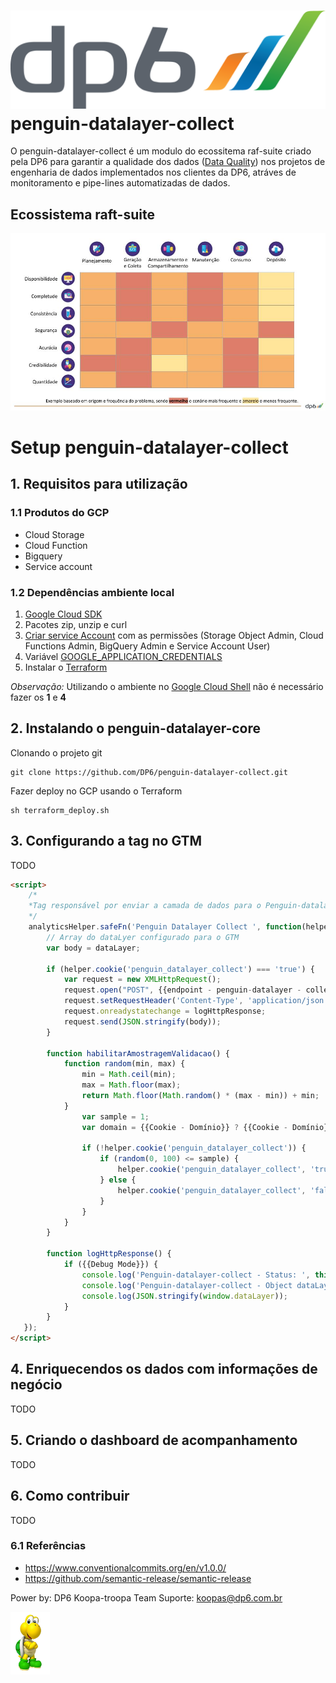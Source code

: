 # ![DP6](./docs/dist/logo-dp6-cor.png)penguin-datalayer-collect

O penguin-datalayer-collect é um modulo do ecossitema raf-suite criado pela DP6 para garantir a qualidade dos dados ([Data Quality](https://en.wikipedia.org/wiki/Data_quality)) nos projetos de engenharia de dados implementados nos clientes da DP6, atráves de monitoramento e pipe-lines automatizadas de dados.

## Ecossistema raft-suite
![DP6](./docs/dist/abrangencia-ecossistema-raft-suite.jpg)


# Setup penguin-datalayer-collect

## 1. Requisitos para utilização
### 1.1 Produtos do GCP
* Cloud Storage
* Cloud Function
* Bigquery
* Service account

### 1.2 Dependências ambiente local
1. [Google Cloud SDK ](https://cloud.google.com/sdk/docs/install?hl=pt-br)
2. Pacotes zip, unzip e curl
3. [Criar service Account](https://cloud.google.com/iam/docs/creating-managing-service-accounts) com as permissões (Storage Object Admin, Cloud Functions Admin, BigQuery Admin e Service Account User)
4. Variável [GOOGLE_APPLICATION_CREDENTIALS](https://cloud.google.com/docs/authentication/getting-started#setting_the_environment_variable)
5. Instalar o [Terraform](https://www.terraform.io/downloads.html)

*Observação:* Utilizando o ambiente no [Google Cloud Shell](https://cloud.google.com/shell/docs) não é necessário fazer os **1** e **4**

## 2. Instalando o penguin-datalayer-core
Clonando o projeto git
```console
git clone https://github.com/DP6/penguin-datalayer-collect.git
```

Fazer deploy no GCP usando o Terraform
```console
sh terraform_deploy.sh
```

## 3. Configurando a tag no GTM

TODO

```html
<script>
	/*
	*Tag responsável por enviar a camada de dados para o Penguin-datalayer-collect
	*/
	analyticsHelper.safeFn('Penguin Datalayer Collect ', function(helper){
		// Array do dataLyer configurado para o GTM
		var body = dataLayer;

		if (helper.cookie('penguin_datalayer_collect') === 'true') {
			var request = new XMLHttpRequest();
			request.open("POST", {{endpoint - penguin-datalayer - collect}} + "?schema="+ {{schema}} , true); // Os dados de validação podem ser enriquecidos com dados de negocios enviados como queryString
			request.setRequestHeader('Content-Type', 'application/json');
			request.onreadystatechange = logHttpResponse;
			request.send(JSON.stringify(body));
		}

		function habilitarAmostragemValidacao() {
			function random(min, max) {
				min = Math.ceil(min);
				max = Math.floor(max);
				return Math.floor(Math.random() * (max - min)) + min;
			}
				var sample = 1;
				var domain = {{Cookie - Domínio}} ? {{Cookie - Domínio}} : 'auto';
				
				if (!helper.cookie('penguin_datalayer_collect')) {
					if (random(0, 100) <= sample) {
						helper.cookie('penguin_datalayer_collect', 'true', {'exdays': 1, 'domain': domain});
					} else {
						helper.cookie('penguin_datalayer_collect', 'false', {'exdays': 1, 'domain': domain});
					}
				}
			}
		}

		function logHttpResponse() {
			if ({{Debug Mode}}) {
				console.log('Penguin-datalayer-collect - Status: ', this.status);
				console.log('Penguin-datalayer-collect - Object dataLayer:', window.dataLayer);
				console.log(JSON.stringify(window.dataLayer));
			}
		}
   });
</script>
```

## 4. Enriquecendos os dados com informações de negócio 
TODO 

## 5. Criando o dashboard de acompanhamento
TODO

## 6. Como contribuir
TODO
### 6.1 Referências
* https://www.conventionalcommits.org/en/v1.0.0/
* https://github.com/semantic-release/semantic-release

Power by: DP6 Koopa-troopa Team
Suporte: koopas@dp6.com.br

<img src="./docs/dist/koopa.jpg" height="100" />

